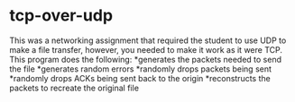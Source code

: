 # tcp-over-udp

This was a networking assignment that required the student to use UDP to make a file transfer, however, you needed to make it work as it were TCP. 
This program does the following: 
*generates the packets needed to send the file
*generates random errors
*randomly drops packets being sent
*randomly drops ACKs being sent back to the origin
*reconstructs the packets to recreate the original file
